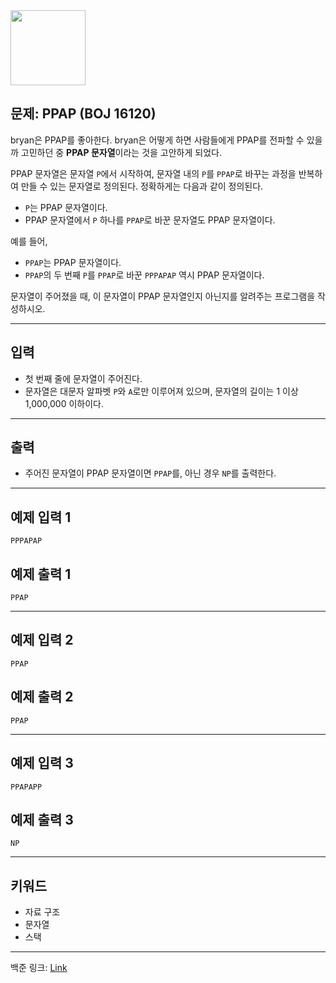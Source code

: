 <img src="https://r2cdn.perplexity.ai/pplx-full-logo-primary-dark%402x.png" class="logo" width="120"/>

## 문제: PPAP (BOJ 16120)

bryan은 PPAP를 좋아한다. bryan은 어떻게 하면 사람들에게 PPAP를 전파할 수 있을까 고민하던 중 **PPAP 문자열**이라는 것을 고안하게 되었다.

PPAP 문자열은 문자열 `P`에서 시작하여, 문자열 내의 `P`를 `PPAP`로 바꾸는 과정을 반복하여 만들 수 있는 문자열로 정의된다. 정확하게는 다음과 같이 정의된다.

- `P`는 PPAP 문자열이다.
- PPAP 문자열에서 `P` 하나를 `PPAP`로 바꾼 문자열도 PPAP 문자열이다.

예를 들어,

- `PPAP`는 PPAP 문자열이다.
- `PPAP`의 두 번째 `P`를 `PPAP`로 바꾼 `PPPAPAP` 역시 PPAP 문자열이다.

문자열이 주어졌을 때, 이 문자열이 PPAP 문자열인지 아닌지를 알려주는 프로그램을 작성하시오.

---

## 입력

- 첫 번째 줄에 문자열이 주어진다.
- 문자열은 대문자 알파벳 `P`와 `A`로만 이루어져 있으며, 문자열의 길이는 1 이상 1,000,000 이하이다.

---

## 출력

- 주어진 문자열이 PPAP 문자열이면 `PPAP`를, 아닌 경우 `NP`를 출력한다.

---

## 예제 입력 1

```
PPPAPAP
```


## 예제 출력 1

```
PPAP
```


---

## 예제 입력 2

```
PPAP
```


## 예제 출력 2

```
PPAP
```


---

## 예제 입력 3

```
PPAPAPP
```


## 예제 출력 3

```
NP
```

---


## 키워드
- 자료 구조
- 문자열
- 스택
---

백준 링크: [Link]

[Link]: https://www.acmicpc.net/problem/16120
